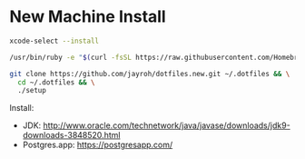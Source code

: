 # New Machine Install

```sh
xcode-select --install

/usr/bin/ruby -e "$(curl -fsSL https://raw.githubusercontent.com/Homebrew/install/master/install)"

git clone https://github.com/jayroh/dotfiles.new.git ~/.dotfiles && \
  cd ~/.dotfiles && \
  ./setup
```

Install:

* JDK: http://www.oracle.com/technetwork/java/javase/downloads/jdk9-downloads-3848520.html
* Postgres.app: https://postgresapp.com/
